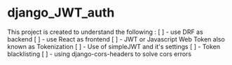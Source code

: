 # django_JWT_auth

This project is created to understand the following : 
 [ ] - use DRF as backend
 [ ] - use React as frontend
 [ ] - JWT or Javascript Web Token also known as Tokenization
 [ ] - Use of simpleJWT and it's settings
 [ ] - Token blacklisting
 [ ] - using django-cors-headers to solve cors errors
  